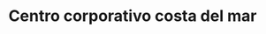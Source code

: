 ---
title: "Centro corporativo costa del mar"
url: /barcelona/centro-corporativo-costa-del-mar/
shop: centro comercial
---
